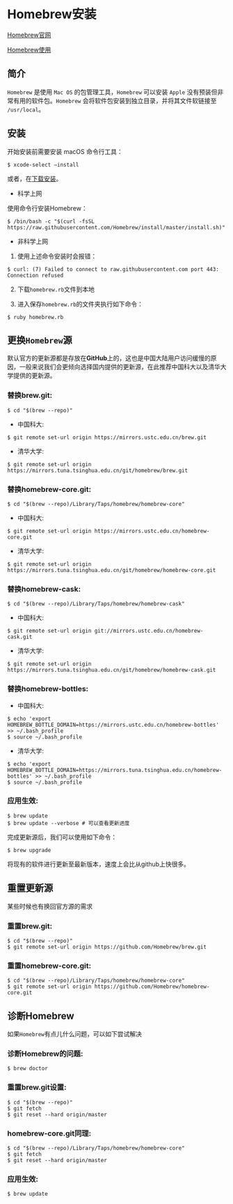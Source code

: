 # Homebrew安装

[Homebrew官网](https://brew.sh/index_zh-cn)

[Homebrew使用](https://github.com/matiastang/homebrew/blob/master/md/homebrew%E4%BD%BF%E7%94%A8.md)

## 简介

`Homebrew` 是使用 `Mac OS` 的包管理工具，`Homebrew` 可以安装 `Apple` 没有预装但非常有用的软件包。`Homebrew` 会将软件包安装到独立目录，并将其文件软链接至 `/usr/local`。

## 安装

开始安装前需要安装 macOS 命令行工具：

```
$ xcode-select —install
```

或者，在[下载安装](https://developer.apple.com/download/more/)。

* 科学上网

使用命令行安装Homebrew：
```
$ /bin/bash -c "$(curl -fsSL https://raw.githubusercontent.com/Homebrew/install/master/install.sh)"
```
* 非科学上网

1. 使用上述命令安装时会报错：
```
$ curl: (7) Failed to connect to raw.githubusercontent.com port 443: Connection refused
```
2. 下载`homebrew.rb`文件到本地

3. 进入保存`homebrew.rb`的文件夹执行如下命令：
```
$ ruby homebrew.rb
```
## 更换`Homebrew`源

默认官方的更新源都是存放在**GitHub**上的，这也是中国大陆用户访问缓慢的原因，一般来说我们会更倾向选择国内提供的更新源，在此推荐中国科大以及清华大学提供的更新源。

### 替换brew.git:
```
$ cd "$(brew --repo)"
```
* 中国科大:
```
$ git remote set-url origin https://mirrors.ustc.edu.cn/brew.git
```
* 清华大学:
```
$ git remote set-url origin https://mirrors.tuna.tsinghua.edu.cn/git/homebrew/brew.git
```
### 替换homebrew-core.git:
```
$ cd "$(brew --repo)/Library/Taps/homebrew/homebrew-core"
```
* 中国科大:
```
$ git remote set-url origin https://mirrors.ustc.edu.cn/homebrew-core.git
```
* 清华大学:
```
$ git remote set-url origin https://mirrors.tuna.tsinghua.edu.cn/git/homebrew/homebrew-core.git
```
### 替换homebrew-cask:
```
$ cd "$(brew --repo)/Library/Taps/homebrew/homebrew-cask"
```
* 中国科大:
```
$ git remote set-url origin git://mirrors.ustc.edu.cn/homebrew-cask.git
```
* 清华大学:
```
$ git remote set-url origin https://mirrors.tuna.tsinghua.edu.cn/git/homebrew/homebrew-cask.git
```
### 替换homebrew-bottles:

* 中国科大:
```
$ echo 'export HOMEBREW_BOTTLE_DOMAIN=https://mirrors.ustc.edu.cn/homebrew-bottles' >> ~/.bash_profile
$ source ~/.bash_profile
```
* 清华大学:
```
$ echo 'export HOMEBREW_BOTTLE_DOMAIN=https://mirrors.tuna.tsinghua.edu.cn/homebrew-bottles' >> ~/.bash_profile
$ source ~/.bash_profile
```
### 应用生效:
```
$ brew update
$ brew update --verbose # 可以查看更新进度
```
完成更新源后，我们可以使用如下命令：
```
$ brew upgrade
```
将现有的软件进行更新至最新版本，速度上会比从github上快很多。

## 重置更新源

某些时候也有换回官方源的需求

### 重置brew.git:
```
$ cd "$(brew --repo)"
$ git remote set-url origin https://github.com/Homebrew/brew.git
```
### 重置homebrew-core.git:
```
$ cd "$(brew --repo)/Library/Taps/homebrew/homebrew-core"
$ git remote set-url origin https://github.com/Homebrew/homebrew-core.git
```
## 诊断Homebrew

如果`Homebrew`有点儿什么问题，可以如下尝试解决

### 诊断Homebrew的问题:
```
$ brew doctor
```
### 重置brew.git设置:
```
$ cd "$(brew --repo)"
$ git fetch
$ git reset --hard origin/master
```
### homebrew-core.git同理:
```
$ cd "$(brew --repo)/Library/Taps/homebrew/homebrew-core"
$ git fetch
$ git reset --hard origin/master
```
### 应用生效:
```
$ brew update
```
